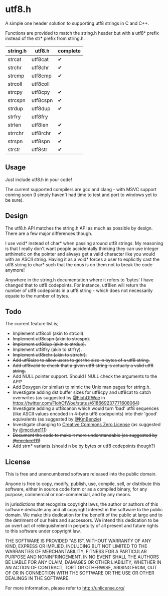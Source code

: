 # utf8.h #

A simple one header solution to supporting utf8 strings in C and C++.

Functions are provided to match the string.h header but with a utf8* prefix instead of the str* prefix from string.h.

string.h | utf8.h | complete
---------|--------|---------
strcat | utf8cat | &#10004;
strchr | utf8chr | &#10004;
strcmp | utf8cmp | &#10004;
strcoll | utf8coll |
strcpy | utf8cpy | &#10004;
strcspn | utf8cspn | &#10004;
strdup | utf8dup | &#10004;
strfry | utf8fry |
strlen | utf8len | &#10004;
strrchr | utf8rchr | &#10004;
strspn | utf8spn | &#10004;
strstr | utf8str |  &#10004;

## Usage ##

Just include utf8.h in your code!

The current supported compilers are gcc and clang - with MSVC support coming soon (I simply haven't had time to test and port to windows yet to be sure).

## Design ##

The utf8.h API matches the string.h API as much as possible by design. There are a few major differences though.

I use void* instead of char* when passing around utf8 strings. My reasoning is that I really don't want people accidentally thinking they can use integer arthimetic on the pointer and always get a valid character like you would with an ASCII string. Having it as a void* forces a user to explicitly cast the utf8 string to char* such that the onus is on them not to break the code anymore!

Anywhere in the string.h documentation where it refers to 'bytes' I have changed that to utf8 codepoints. For instance, utf8len will return the number of utf8 codepoints in a utf8 string - which does not necessarily equate to the number of bytes.

## Todo ##

The current feature list is;

- Implement utf8coll (akin to strcoll).
- ~~Implement utf8cspn (akin to strcspn).~~
- ~~Implement utf8dup (akin to strdup).~~
- Implement utf8fry (akin to strfry).
- ~~Implement utf8rchr (akin to strrchr).~~
- ~~Add utf8size to allow users to get the size in bytes of a utf8 string.~~
- ~~Add utf8valid to check that a given utf8 string is actually a valid utf8 string.~~
- Add NULL pointer support. Should I NULL check the arguments to the API?
- Add Doxygen (or similar) to mimic the Unix man pages for string.h.
- Investigate adding dst buffer sizes for utf8cpy and utf8cat to catch overwrites (as suggested by [@FlohOfWoe](https://twitter.com/FlohOfWoe) in https://twitter.com/FlohOfWoe/status/618669237771608064)
- Investigate adding a utf8canon which would turn 'bad' utf8 sequences (like ASCII values encoded in 4-byte utf8 codepoints) into their 'good' equivalents (as suggested by [@KmBenzie](https://twitter.com/KmBenzie))
- Investigate changing to [Creative Commons Zero License](http://creativecommons.org/publicdomain/zero/1.0/legalcode.txt) (as suggested by [@mcclure111](https://twitter.com/mcclure111))
- ~~Document the code to make it more understandable (as suggested by [@mcclure111](https://twitter.com/mcclure111))~~
- Add strn* variants (should n be by bytes or utf8 codepoints though?)

## License ##

This is free and unencumbered software released into the public domain.

Anyone is free to copy, modify, publish, use, compile, sell, or
distribute this software, either in source code form or as a compiled
binary, for any purpose, commercial or non-commercial, and by any
means.

In jurisdictions that recognize copyright laws, the author or authors
of this software dedicate any and all copyright interest in the
software to the public domain. We make this dedication for the benefit
of the public at large and to the detriment of our heirs and
successors. We intend this dedication to be an overt act of
relinquishment in perpetuity of all present and future rights to this
software under copyright law.

THE SOFTWARE IS PROVIDED "AS IS", WITHOUT WARRANTY OF ANY KIND,
EXPRESS OR IMPLIED, INCLUDING BUT NOT LIMITED TO THE WARRANTIES OF
MERCHANTABILITY, FITNESS FOR A PARTICULAR PURPOSE AND NONINFRINGEMENT.
IN NO EVENT SHALL THE AUTHORS BE LIABLE FOR ANY CLAIM, DAMAGES OR
OTHER LIABILITY, WHETHER IN AN ACTION OF CONTRACT, TORT OR OTHERWISE,
ARISING FROM, OUT OF OR IN CONNECTION WITH THE SOFTWARE OR THE USE OR
OTHER DEALINGS IN THE SOFTWARE.

For more information, please refer to <http://unlicense.org/>
